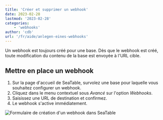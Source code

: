 ```yaml
---
title: 'Créer et supprimer un webhook'
date: 2023-02-28
lastmod: '2023-02-28'
categories:
    - 'webhooks'
author: 'cdb'
url: '/fr/aide/anlegen-eines-webhooks'
---
```


Un webhook est toujours créé pour une base. Dès que le webhook est créé, toute modification du contenu de la base est envoyée à l'URL cible.

## Mettre en place un webhook

1. Sur la page d'accueil de SeaTable, survolez une base pour laquelle vous souhaitez configurer un webhook.
2. Cliquez dans le menu contextuel sous _Avancé_ sur l'option _Webhooks_.
3. Saisissez une URL de destination et confirmez.
4. Le webhook s'active immédiatement.

![Formulaire de création d'un webhook dans SeaTable](https://seatable.io/wp-content/uploads/2022/04/seatable-webhook.png)
